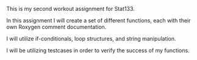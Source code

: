 This is my second workout assignment for Stat133.

In this assignment I will create a set of different functions, each with their own Roxygen comment documentation.

I will utilize if-conditionals, loop structures, and string manipulation.

I will be utilizing testcases in order to verify the success of my functions.